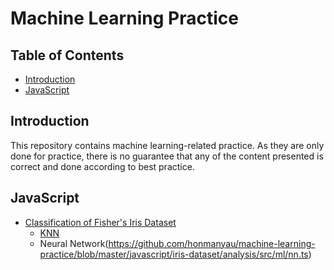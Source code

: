 # Machine Learning Practice

## Table of Contents

* [Introduction](#introduction)
* [JavaScript](#javascript)

## Introduction

This repository contains machine learning-related practice. As they are only done for practice, there is no guarantee that any of the content presented is correct and done according to best practice.

## JavaScript

* [Classification of Fisher's Iris Dataset](https://github.com/honmanyau/machine-learning-practice/tree/master/javascript/iris-dataset)
  * [KNN](https://github.com/honmanyau/machine-learning-practice/blob/master/javascript/iris-dataset/analysis/src/ml/knn.ts)
  * Neural Network(https://github.com/honmanyau/machine-learning-practice/blob/master/javascript/iris-dataset/analysis/src/ml/nn.ts)
